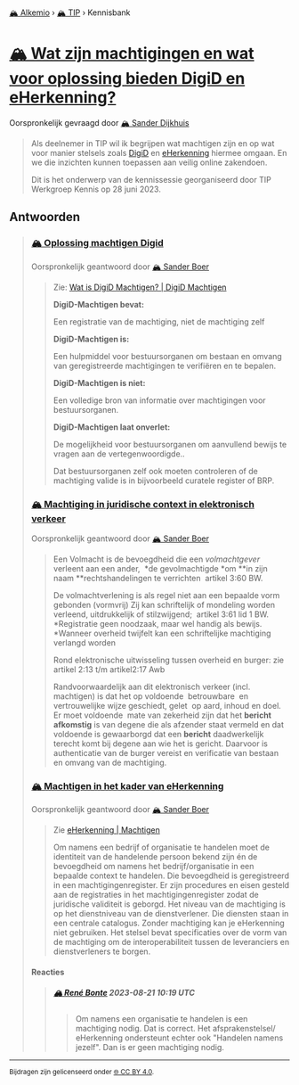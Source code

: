 [🏔️ Alkemio](https://welcome.alkem.io/) › [🏔️ TIP](https://alkem.io/tip/dashboard) › Kennisbank
# [🏔️ Wat zijn machtigingen en wat voor oplossing bieden DigiD en eHerkenning?](https://alkem.io/tip/collaboration/watzijnmachtiginge-4853)
Oorspronkelijk gevraagd door [🏔️ Sander Dijkhuis](https://alkem.io/user/sander-dijkhuis-3912)
>Als deelnemer in TIP wil ik begrijpen wat machtigen zijn en op wat voor manier stelsels zoals [DigiD](https://machtigen.digid.nl/) en [eHerkenning](https://www.eherkenning.nl/nl/eherkenning-gebruiken/machtigen) hiermee omgaan. En we die inzichten kunnen toepassen aan veilig online zakendoen.
>
>Dit is het onderwerp van de kennissessie georganiseerd door TIP Werkgroep Kennis op 28 juni 2023.
## Antwoorden
>### [🏔️ Oplossing machtigen Digid](https://alkem.io/tip/collaboration/watzijnmachtiginge-4853/posts/oplossingmachtigen-193)
>Oorspronkelijk geantwoord door [🏔️ Sander Boer](https://alkem.io/tip/collaboration/watzijnmachtiginge-4853/posts/oplossingmachtigen-193)
>>Zie: [Wat is DigiD Machtigen? | DigiD Machtigen](https://machtigen.digid.nl/machtigen)
>>
>>**DigiD-Machtigen bevat:**
>>
>>Een registratie van de machtiging, niet de machtiging zelf
>>
>>**DigiD-Machtigen is:**
>>
>>Een hulpmiddel voor bestuursorganen om bestaan en omvang van geregistreerde machtigingen te verifiëren en te bepalen.
>>
>>**DigiD-Machtigen is niet:**
>>
>>Een volledige bron van informatie over machtigingen voor bestuursorganen.
>>
>>**DigiD-Machtigen laat onverlet:**
>>
>>De mogelijkheid voor bestuursorganen om aanvullend bewijs te vragen aan de vertegenwoordigde..
>>
>>Dat bestuursorganen zelf ook moeten controleren of de machtiging valide is in bijvoorbeeld curatele register of BRP.
>### [🏔️ Machtiging in juridische context in elektronisch verkeer](https://alkem.io/tip/collaboration/watzijnmachtiginge-4853/posts/machtiginginjuridi-9948)
>Oorspronkelijk geantwoord door [🏔️ Sander Boer](https://alkem.io/tip/collaboration/watzijnmachtiginge-4853/posts/machtiginginjuridi-9948)
>>Een Volmacht is de bevoegdheid die een *volmachtgever* verleent aan een ander,  \*de gevolmachtigde \*om \*\*in zijn naam \*\*rechtshandelingen te verrichten  artikel 3:60 BW.
>>
>>De volmachtverlening is als regel niet aan een bepaalde vorm gebonden (vormvrij) Zij kan schriftelijk of mondeling worden verleend, uitdrukkelijk of stilzwijgend;  artikel 3:61 lid 1 BW. \*Registratie geen noodzaak, maar wel handig als bewijs. \*Wanneer overheid twijfelt kan een schriftelijke machtiging verlangd worden
>>
>>Rond elektronische uitwisseling tussen overheid en burger: zie artikel 2:13 t/m artikel2:17 Awb
>>
>>Randvoorwaardelijk aan dit elektronisch verkeer (incl. machtigen) is dat het op voldoende  betrouwbare  en  vertrouwelijke wijze geschiedt, gelet  op aard, inhoud en doel. Er moet voldoende  mate van zekerheid zijn dat het **bericht afkomstig** is van degene die als afzender staat vermeld en dat voldoende is gewaarborgd dat een **bericht** daadwerkelijk terecht komt bij degene aan wie het is gericht. Daarvoor is authenticatie van de burger vereist en verificatie van bestaan en omvang van de machtiging.
>### [🏔️ Machtigen in het kader van eHerkenning](https://alkem.io/tip/collaboration/watzijnmachtiginge-4853/posts/machtigeninhetkad-1952)
>Oorspronkelijk geantwoord door [🏔️ Sander Boer](https://alkem.io/tip/collaboration/watzijnmachtiginge-4853/posts/machtigeninhetkad-1952)
>>Zie [eHerkenning | Machtigen](https://www.eherkenning.nl/nl/eherkenning-gebruiken/machtigen#:~:text=Elke%20persoon%20die%20eHerkenning%20gebruikt,bedrijf%20of%20organisatie%20mag%20inloggen.)
>>
>>Om namens een bedrijf of organisatie te handelen moet de identiteit van de handelende persoon bekend zijn én de bevoegdheid om namens het bedrijf/organisatie in een bepaalde context te handelen. Die bevoegdheid is geregistreerd in een machtigingenregister. Er zijn procedures en eisen gesteld aan de registraties in het machtigingenregister zodat de juridische validiteit is geborgd. Het niveau van de machtiging is op het dienstniveau van de dienstverlener. Die diensten staan in een centrale catalogus. Zonder machtiging kan je eHerkenning niet gebruiken. Het stelsel bevat specificaties over de vorm van de machtiging om de interoperabiliteit tussen de leveranciers en dienstverleners te borgen.
>#### Reacties
>>##### [🏔️ René Bonte](https://alkem.io/user/rene-bonte-9498) 2023-08-21 10:19 UTC
>>>Om namens een organisatie te handelen is een machtiging nodig. Dat is correct.
>>>Het afsprakenstelsel/ eHerkenning ondersteunt echter ook "Handelen namens jezelf". 
>>>Dan is er geen machtiging nodig.
* * *
<small>Bijdragen zijn gelicenseerd onder [🌐 CC BY 4.0](https://creativecommons.org/licenses/by/4.0/deed.nl).</small>
